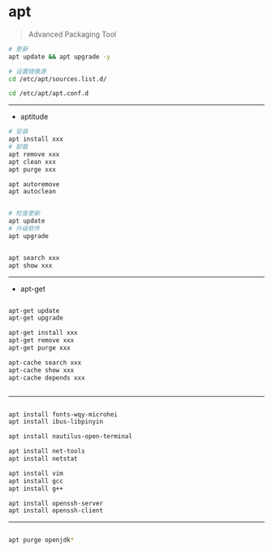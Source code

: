 # apt
> Advanced Packaging Tool



```sh
# 更新
apt update && apt upgrade -y

# 设置镜像源
cd /etc/apt/sources.list.d/

cd /etc/apt/apt.conf.d
```
---
- aptitude
```sh
# 安装
apt install xxx
# 卸载
apt remove xxx
apt clean xxx
apt purge xxx

apt autoremove
apt autoclean


# 检查更新
apt update
# 升级软件
apt upgrade


apt search xxx
apt show xxx


```

---
- apt-get

```sh

apt-get update
apt-get upgrade

apt-get install xxx
apt-get remove xxx
apt-get purge xxx

apt-cache search xxx
apt-cache show xxx
apt-cache depends xxx



```




---

```sh

apt install fonts-wqy-microhei
apt install ibus-libpinyin

apt install nautilus-open-terminal

apt install net-tools
apt install netstat

apt install vim
apt install gcc
apt install g++

apt install openssh-server
apt install openssh-client
```

---


```sh

apt purge openjdk*


```



